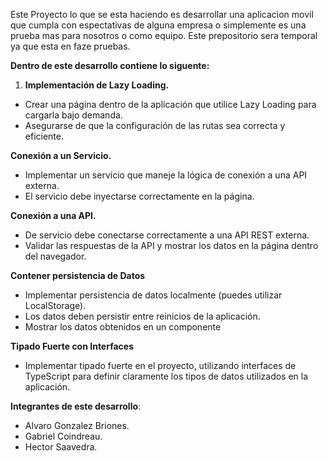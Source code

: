 Este Proyecto lo que se esta haciendo es desarrollar una aplicacion movil que cumpla con espectativas de alguna empresa o simplemente es una prueba mas para nosotros o como equipo.
Este prepositorio sera temporal ya que esta en faze pruebas.

**Dentro de este desarrollo contiene lo siguente:**

  1. **Implementación de Lazy Loading.**
  -  Crear una página dentro de la aplicación que utilice Lazy Loading para cargarla bajo demanda.
  -  Asegurarse de que la configuración de las rutas sea correcta y eficiente.

  **Conexión a un Servicio.**
  -  Implementar un servicio que maneje la lógica de conexión a una API externa.
  -  El servicio debe inyectarse correctamente en la página.

  **Conexión a una API.**
  -  De servicio debe conectarse correctamente a una API REST externa.
  -  Validar las respuestas de la API y mostrar los datos en la página dentro del navegador.


  **Contener persistencia de Datos**

  -  Implementar persistencia de datos localmente (puedes utilizar LocalStorage).
  -  Los datos deben persistir entre reinicios de la aplicación.
  -  Mostrar los datos obtenidos en un componente

  **Tipado Fuerte con Interfaces**
  -  Implementar tipado fuerte en el proyecto, utilizando interfaces de TypeScript para definir claramente los tipos de datos utilizados en la aplicación.

  **Integrantes de este desarrollo**:

- Alvaro Gonzalez Briones.
- Gabriel Coindreau.
- Hector Saavedra.
